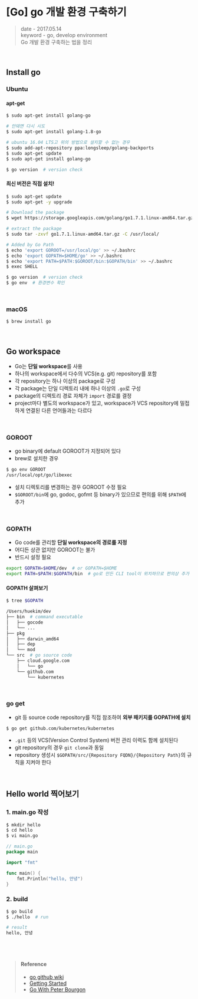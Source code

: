 # [Go] go 개발 환경 구축하기
> date - 2017.05.14  
> keyword - go, develop environment  
> Go 개발 환경 구축하는 법을 정리

<br>

## Install go

### Ubuntu

#### apt-get
```sh
$ sudo apt-get install golang-go

# 안돼면 다시 시도
$ sudo apt-get install golang-1.8-go

# ubuntu 16.04 LTS고 위의 방법으로 설치할 수 없는 경우
$ sudo add-apt-repository ppa:longsleep/golang-backports
$ sudo apt-get update
$ sudo apt-get install golang-go

$ go version  # version check
```

#### 최신 버전은 직접 설치!
```sh
$ sudo apt-get update
$ sudo apt-get -y upgrade

# Download the package
$ wget https://storage.googleapis.com/golang/go1.7.1.linux-amd64.tar.gz

# extract the package
$ sudo tar -zxvf go1.7.1.linux-amd64.tar.gz -C /usr/local/

# Added by Go Path
$ echo 'export GOROOT=/usr/local/go' >> ~/.bashrc
$ echo 'export GOPATH=$HOME/go' >> ~/.bashrc
$ echo 'export PATH=$PATH:$GOROOT/bin:$GOPATH/bin' >> ~/.bashrc
$ exec SHELL

$ go version  # version check
$ go env  # 환경변수 확인
```

<br>

### macOS
```sh
$ brew install go
```

<br>

## Go workspace
* Go는 **단일 workspace**를 사용
* 하나의 workspace에서 다수의 VCS(e.g. git) repository를 포함
* 각 repository는 하나 이상의 package로 구성
* 각 package는 단일 디렉토리 내에 하나 이상의 `.go`로 구성
* package의 디렉토리 경로 자체가 `import` 경로를 결정
* project마다 별도의 workspace가 있고, workspace가 VCS repository에 밀접하게 연결된 다른 언어들과는 다르다

<br>

### GOROOT
* go binary에 default GOROOT가 지정되어 있다
* brew로 설치한 경우
```sh
$ go env GOROOT
/usr/local/opt/go/libexec
```

* 설치 디렉토리를 변경하는 경우 GOROOT 수정 필요
* `$GOROOT/bin`에 go, godoc, gofmt 등 binary가 있으므로 편의를 위해 `$PATH`에 추가

<br>

### GOPATH
* Go code를 관리할 **단일 workspace의 경로를 지정**
* 어디든 상관 없지만 GOROOT는 불가
* 반드시 설정 필요
```sh
export GOPATH=$HOME/dev  # or GOPATH=$HOME
export PATH=$PATH:$GOPATH/bin  # go로 만든 CLI tool이 위치하므로 편의상 추가
```

#### GOPATH 살펴보기
```sh
$ tree $GOPATH

/Users/huekim/dev
├── bin  # command executable
│   ├── gocode
│   └── ...
├── pkg
│   ├── darwin_amd64
│   ├── dep
│   └── mod
└── src  # go source code
    ├── cloud.google.com
    │   └── go
    └── github.com
        └── kubernetes
```

<br>

### go get
* git 등 source code repository를 직접 참조하여 **외부 패키지를 GOPATH에 설치**
```
$ go get github.com/kubernetes/kubernetes
```
* `.git` 등의 VCS(Version Control System) 버전 관리 이력도 함께 설치된다
* git repository의 경우 `git clone`과 동일
* repository 생성시 `$GOPATH/src/{Repository FQDN}/{Repository Path}`의 규칙을 지켜야 한다


<br>

## Hello world 찍어보기

### 1. main.go 작성
```sh
$ mkdir hello
$ cd hello
$ vi main.go
```

```go
// main.go
package main

import "fmt"

func main() {
    fmt.Println("hello, 안녕")
}
```

### 2. build
```sh
$ go build
$ ./hello  # run

# result
hello, 안녕
```


<br><br>

> #### Reference
> * [go github wiki](https://github.com/golang/go/wiki/Ubuntu)  
> * [Getting Started](https://golang.org/doc/install)
> * [Go With Peter Bourgon](http://howistart.org/posts/go/1/)

